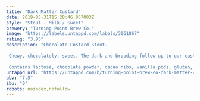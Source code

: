 ```yaml
---
title: "Dark Matter Custard"
date: 2019-05-31T15:28:46.057003Z
style: "Stout - Milk / Sweet"
brewery: "Turning Point Brew Co."
image: "https://labels.untappd.com/labels/3061867"
rating: "3.95"
description: "Chocolate Custard Stout.   Chewy, chocolately, sweet. The dark and brooding follow up to our custard madness of 2018.   Contains lactose, chocolate powder, cacao nibs, vanilla pods, gluten, barley, hops, yeast"
untappd_url: "https://untappd.com/b/turning-point-brew-co-dark-matter-custard/3061867"
abv: "7.5"
ibu: "0"
robots: noindex,nofollow
---
```

